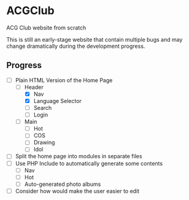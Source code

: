 # ACGClub
ACG Club website from scratch

This is still an early-stage website that contain multiple bugs and may change dramatically during the development progress.

## Progress
- [ ] Plain HTML Version of the Home Page
  - [ ] Header
    - [x] Nav
    - [x] Language Selector
    - [ ] Search
    - [ ] Login
  - [ ] Main
    - [ ] Hot
    - [ ] COS
    - [ ] Drawing
    - [ ] Idol
- [ ] Split the home page into modules in separate files
- [ ] Use PHP Include to automatically generate some contents
  - [ ] Nav
  - [ ] Hot
  - [ ] Auto-generated photo albums
- [ ] Consider how would make the user easier to edit
